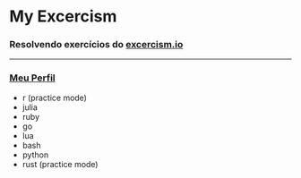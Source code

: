 # My Excercism
### Resolvendo exercícios do [excercism.io](https://exercism.io/)
---
### [Meu Perfil](https://exercism.io/profiles/LeoSBastos)

 - r (practice mode)
 - julia
 - ruby
 - go
 - lua
 - bash
 - python
 - rust (practice mode)
